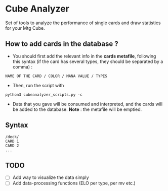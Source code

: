 # Cube Analyzer

Set of tools to analyze the performance of single cards and draw statistics for your Mtg Cube.

## How to add cards in the database ?
* You should first add the relevant info in the **cards metafile**, following this syntax (if the card has several types, they should be separated by a comma) :
```
NAME OF THE CARD / COLOR / MANA VALUE / TYPES
```
* Then, run the script with 
```
python3 cubeanalyzer_scripts.py -c
```
* Data that you gave will be consumed and interpreted, and the cards will be added to the database. **Note** : the metafile will be emptied.

## Syntax
```
/deck/
CARD 1
CARD 2
...
```

## TODO
* [ ] Add way to visualize the data simply
* [ ] Add data-processing functions (ELO per type, per mv etc.)
